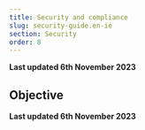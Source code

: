 ```yaml
---
title: Security and compliance
slug: security-guide.en-ie
section: Security
order: 8
---
```


**Last updated 6th November 2023**



## Objective  

**Last updated 6th November 2023**

